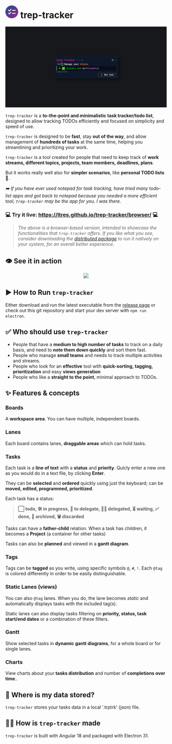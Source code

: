 # <img src="https://github.com/ltres/trep-tracker/blob/2b75c545cfd54d2a2c7a49a9df2060537a59db21/src/assets/icon/web/icon-192.png" width="40" /> trep-tracker 
<p align="center">
  <img src="https://github.com/ltres/trep-tracker/blob/0753d812dac9c675f98098c9d86fccd4faa83621/src/assets/readme/social-preview-06-08-2024.png" width="700" />
</p>

`trep-tracker` is a **to-the-point and minimalistic task tracker/todo list**, designed to allow tracking TODOs efficiently and focused on simplicity and speed of use.

`trep-tracker` is designed to be **fast**, stay **out of the way**, and allow management of **hundreds of tasks** at the same time, helping you streamlining and prioritizing your work.

`trep-tracker` is a tool created for people that need to keep track of **work streams, different topics, projects, team members, deadlines, plans**.

But it works really well also for **simpler scenarios**, like **personal TODO lists** 📝.

_➡️ If you have ever used notepad for task tracking, have tried many todo-list apps and got back to notepad because you needed a more efficient tool, `trep-tracker` may be the app for you. I was there._

### 💻 Try it live: <a href="https://ltres.github.io/trep-tracker/browser/" target="_blank">https://ltres.github.io/trep-tracker/browser/</a> 💻
> _The above is a browser-based version, intended to showcase the functionalities that `trep-tracker` offers. 
> If you like what you see, consider downloading the <a href="https://github.com/ltres/trep-tracker/releases">distributed package</a> to run it natively on your system, for an overall better experience._

## 👁️ See it in action
<p align="center">
  <img src="https://github.com/ltres/trep-tracker/blob/99c8a099dc92707c40ffe0dda32527408e3a1820/src/assets/readme/trep-tracker-13-10-2024.gif" width="800" />
</p>

## ▶️ How to Run `trep-tracker`
Either download and run the latest executable from the <a href="https://github.com/ltres/trep-tracker/releases">release page</a> or check out this git repository and start your dev server with `npm run electron`.

## ✅ Who should use `trep-tracker`
- People that have a **medium to high number of tasks** to track on a daily basis, and need to **note them down quickly** and sort them fast. 
- People who manage **small teams** and needs to track multiple activities and streams.
- People who look for an **effective** tool with **quick-sorting, tagging, prioritization** and easy **views generation**
- People who like a **straight to the point**, minimal approach to TODOs. 

## ✨ Features & concepts
### **Boards**
A **workspace area**. You can have multiple, independent boards.
### **Lanes**
Each board contains lanes, **draggable areas** which can hold tasks.
### **Tasks**
Each task is a **line of text** with a **status** and **priority**. Quicly enter a new one as you would do in a text file, by clicking **Enter**.

They can be **selected** and **ordered** quickly using just the keyboard; can be **moved, edited, programmed, prioritized**.

Each task has a status:
> **⬜ todo, 🛠️ in progress, 🙇 to delegate, 👦🏼 delegated, ⏳ waiting, ✅ done, 📂 archived, 🗑️ discarded**

Tasks can have a **father-child** relation. When a task has children, it becomes a **Project** (a container for other tasks)

Tasks can also be **planned** and viewed in a **gantt diagram**.

### **Tags**
Tags can be **tagged** as you write, using specific symbols `@`, `#`, `!`. Each `@tag` is colored differently in order to be easily distinguishable.
### **Static Lanes (views)**
You can also `@tag` lanes. When you do, the lane becomes *static* and automatically displays tasks with the included tag(s). 

Static lanes can also display tasks filtering on **priority, status, task start/end dates** or a combination of these filters.
### **Gantt**
Show selected tasks in **dynamic gantt diagrams**, for a whole board or for single lanes.

### **Charts**
View charts about your **tasks distribution** and number of **completions over time**..

## 🧾 Where is my data stored?
`trep-tracker` stores your tasks data in a local '.trptrk' (json) file.

## 👨‍💻 How is `trep-tracker` made
`trep-tracker` is built with Angular 18 and packaged with Electron 31.
